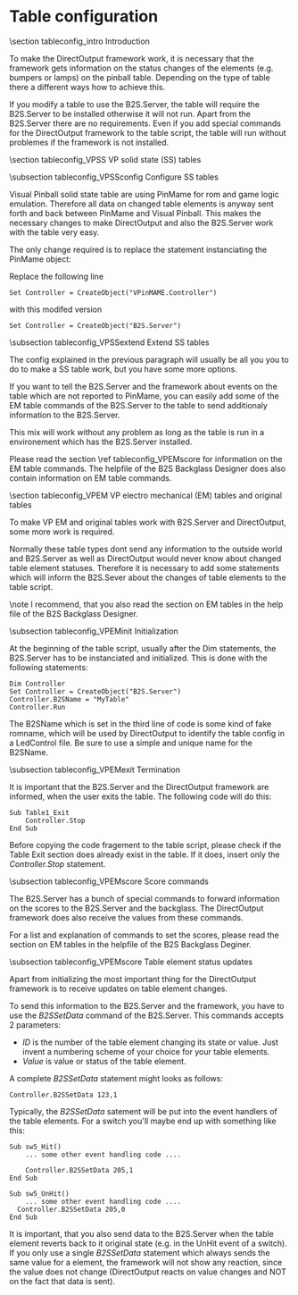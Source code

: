 ﻿Table configuration
===================

\section tableconfig_intro Introduction

To make the DirectOutput framework work, it is necessary that the framework gets information on the status changes of the elements (e.g. bumpers or lamps) on the pinball table. Depending on the type of table there a different ways how to achieve this.

If you modify a table to use the B2S.Server, the table will require the B2S.Server to be installed otherwise it will not run. Apart from the B2S.Server there are no requirements. Even if you add special commands for the DirectOutput framework to the table script, the table will run without problemes if the framework is not installed.

\section tableconfig_VPSS VP solid state (SS) tables

\subsection tableconfig_VPSSconfig Configure SS tables

Visual Pinball solid state table are using PinMame for rom and game logic emulation. Therefore all data on changed table elements is anyway sent forth and back between PinMame and Visual Pinball. This makes the necessary changes to make DirectOutput and also the B2S.Server work with the table very easy.

The only change required is to replace the statement instanciating the PinMame object:

Replace the following line

~~~~~~~~~~~~~~~{.vbs}
Set Controller = CreateObject("VPinMAME.Controller")     
~~~~~~~~~~~~~~~

with this modifed version

~~~~~~~~~~~~~~~{.vbs}
Set Controller = CreateObject("B2S.Server") 
~~~~~~~~~~~~~~~

\subsection tableconfig_VPSSextend Extend SS tables

The config explained in the previous paragraph will usually be all you you to do to make a SS table work, but you have some more options.

If you want to tell the B2S.Server and the framework about events on the table which are not reported to PinMame, you can easily add some of the EM table commands of the B2S.Server to the table to send additionaly information to the B2S.Server.

This mix will work without any problem as long as the table is run in a environement which has the B2S.Server installed.

Please read the section \ref tableconfig_VPEMscore for information on the EM table commands. The helpfile of the B2S Backglass Designer does also contain information on EM table commands.


\section tableconfig_VPEM VP electro mechanical (EM) tables and original tables

To make VP EM and original tables work with B2S.Server and DirectOutput, some more work is required. 

Normally these table types dont send any information to the outside world and B2S.Server as well as DirectOutput would never know about changed table element statuses. Therefore it is necessary to add some statements which will inform the B2S.Sever about the changes of table elements to the table script.

\note I recommend, that you also read the section on EM tables in the help file of the B2S Backglass Designer.

\subsection tableconfig_VPEMinit Initialization

At the beginning of the table script, usually after the Dim statements, the B2S.Server has to be instanciated and initialized. This is done with the following statements:

~~~~~~~~~~~~~~~{.vbs}
Dim Controller
Set Controller = CreateObject("B2S.Server")
Controller.B2SName = "MyTable"
Controller.Run
~~~~~~~~~~~~~~~

The B2SName which is set in the third line of code is some kind of fake romname, which will be used by DirectOutput to identify the table config in a LedControl file. Be sure to use a simple and unique name for the B2SName.

\subsection tableconfig_VPEMexit Termination

It is important that the B2S.Server and the DirectOutput framework are informed, when the user exits the table. The following code will do this:

~~~~~~~~~~~~~~~{.vbs}
Sub Table1_Exit
    Controller.Stop
End Sub
~~~~~~~~~~~~~~~

Before copying the code fragement to the table script, please check if the Table Exit section does already exist in the table. If it does, insert only the _Controller.Stop_ statement.

\subsection tableconfig_VPEMscore Score commands

The B2S.Server has a bunch of special commands to forward information on the scores to the B2S.Server and the backglass. The DirectOutput framework does also receive the values from these commands.

For a list and explanation of commands to set the scores, please read the section on EM tables in the helpfile of the B2S Backglass Deginer.

\subsection tableconfig_VPEMscore Table element status updates

Apart from initializing the most important thing for the DirectOutput framework is to receive updates on table element changes.

To send this information to the B2S.Server and the framework, you have to use the _B2SSetData_ command of the B2S.Server. This commands accepts 2 parameters:

* _ID_ is the number of the table element changing its state or value. Just invent a numbering scheme of your choice for your table elements.
* _Value_ is value or status of the table element.

A complete _B2SSetData_ statement might looks as follows:
~~~~~~~~~~~~~~~{.vbs}
Controller.B2SSetData 123,1
~~~~~~~~~~~~~~~

Typically, the _B2SSetData_ satement will be put into the event handlers of the table elements. For a switch you'll maybe end up with something like this:

~~~~~~~~~~~~~~~{.vbs}
Sub sw5_Hit()
    ... some other event handling code ....
    
	Controller.B2SSetData 205,1
End Sub

Sub sw5_UnHit()
    ... some other event handling code ....
  Controller.B2SSetData 205,0
End Sub
~~~~~~~~~~~~~~~

It is important, that you also send data to the B2S.Server when the table element reverts back to it original state (e.g. in the UnHit event of a switch). If you only use a single _B2SSetData_ statement which always sends the same value for a element, the framework will not show any reaction, since the value does not change (DirectOutput reacts on value changes and NOT on the fact that data is sent).



